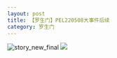 ```yaml
---
layout: post
title: 【罗生门】PEL220508大事件后续
category: 罗生门
---
```

![story_new_final](http://rbwl8nwm4.hd-bkt.clouddn.com/img/story_new_final_0322.png)
![](http://rc5p5sl4z.hd-bkt.clouddn.com/img/pel-watermelon-220514-1.jpeg)
  




